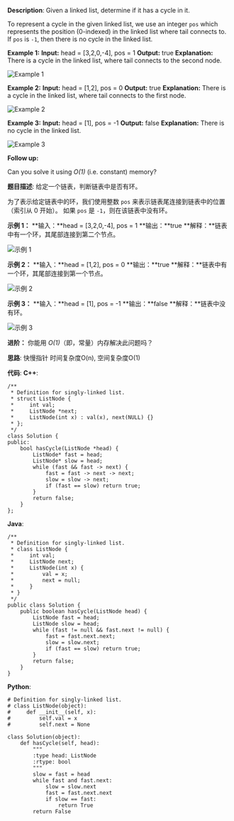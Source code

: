 __Description__:
Given a linked list, determine if it has a cycle in it.

To represent a cycle in the given linked list, we use an integer `pos` which represents the position (0-indexed) in the linked list where tail connects to. If `pos` is `-1`, then there is no cycle in the linked list.

**Example 1:**
**Input:** head = [3,2,0,-4], pos = 1
**Output:** true
**Explanation:** There is a cycle in the linked list, where tail connects to the second node.

![Example 1](http://upload-images.jianshu.io/upload_images/16639143-7fef16085a1e28e7.png?imageMogr2/auto-orient/strip%7CimageView2/2/w/1240)

**Example 2:**
**Input:** head = [1,2], pos = 0
**Output:** true
**Explanation:** There is a cycle in the linked list, where tail connects to the first node.

![Example 2](http://upload-images.jianshu.io/upload_images/16639143-2fef50260ea974b6.png?imageMogr2/auto-orient/strip%7CimageView2/2/w/1240)

**Example 3:**
**Input:** head = [1], pos = -1
**Output:** false
**Explanation:** There is no cycle in the linked list.

![Example 3](http://upload-images.jianshu.io/upload_images/16639143-0ee6fb5bf902ef2f.png?imageMogr2/auto-orient/strip%7CimageView2/2/w/1240)

**Follow up:**

Can you solve it using *O(1)* (i.e. constant) memory?

__题目描述__:
给定一个链表，判断链表中是否有环。

为了表示给定链表中的环，我们使用整数 `pos` 来表示链表尾连接到链表中的位置（索引从 0 开始）。 如果 `pos` 是 `-1`，则在该链表中没有环。

**示例 1：**
**输入：**head = [3,2,0,-4], pos = 1
**输出：**true
**解释：**链表中有一个环，其尾部连接到第二个节点。

![示例 1](http://upload-images.jianshu.io/upload_images/16639143-9ea69fbab01f002b.png?imageMogr2/auto-orient/strip%7CimageView2/2/w/1240)

**示例 2：**
**输入：**head = [1,2], pos = 0
**输出：**true
**解释：**链表中有一个环，其尾部连接到第一个节点。

![示例 2](http://upload-images.jianshu.io/upload_images/16639143-bbd993563a6617b2.png?imageMogr2/auto-orient/strip%7CimageView2/2/w/1240)

**示例 3：**
**输入：**head = [1], pos = -1
**输出：**false
**解释：**链表中没有环。

![示例 3](http://upload-images.jianshu.io/upload_images/16639143-6644d6442aba72ed.png?imageMogr2/auto-orient/strip%7CimageView2/2/w/1240)

**进阶：**
你能用 *O(1)*（即，常量）内存解决此问题吗？

__思路__:
快慢指针
时间复杂度O(n), 空间复杂度O(1)

__代码__:
__C++__:
```
/**
 * Definition for singly-linked list.
 * struct ListNode {
 *     int val;
 *     ListNode *next;
 *     ListNode(int x) : val(x), next(NULL) {}
 * };
 */
class Solution {
public:
    bool hasCycle(ListNode *head) {
        ListNode* fast = head;
        ListNode* slow = head;
        while (fast && fast -> next) {            
            fast = fast -> next -> next;
            slow = slow -> next;
            if (fast == slow) return true;
        }
        return false;
    }
};
```

__Java__:
```
/**
 * Definition for singly-linked list.
 * class ListNode {
 *     int val;
 *     ListNode next;
 *     ListNode(int x) {
 *         val = x;
 *         next = null;
 *     }
 * }
 */
public class Solution {
    public boolean hasCycle(ListNode head) {
        ListNode fast = head;
        ListNode slow = head;
        while (fast != null && fast.next != null) {            
            fast = fast.next.next;
            slow = slow.next;
            if (fast == slow) return true;
        }
        return false;
    }
}
```

__Python__:
```
# Definition for singly-linked list.
# class ListNode(object):
#     def __init__(self, x):
#         self.val = x
#         self.next = None

class Solution(object):
    def hasCycle(self, head):
        """
        :type head: ListNode
        :rtype: bool
        """
        slow = fast = head
        while fast and fast.next:
            slow = slow.next
            fast = fast.next.next
            if slow == fast:
                return True
        return False
```
